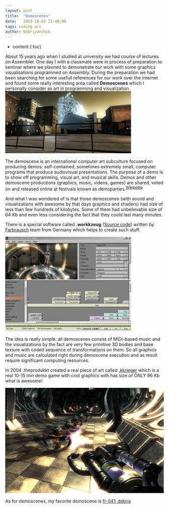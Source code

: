 ```yaml
---
layout: post
title:  "Demoscenes"
date:   2024-10-02 21:40:00
tags: coding art
author: Dobriyanchik
---
```


* content
{:toc}

About 15 years ago when I studied at university we had course of lectures on Assembler. One day I with a classmate were in process of preparation to seminar where we planned to demonstrate our work with some graphics visualisations programmed on Assembly. During the preparation we had been searching for some usefull references for our work over the internet and found some really interesting area called **Demoscenes** which I personally consider as art in programming and visualization.
![fr-041: debris](/assets/images/demoscene-fr-041-debris.jpg)





The demoscene is an international computer art subculture focused on producing demos: self-contained, sometimes extremely small, computer programs that produce audiovisual presentations. The purpose of a demo is to show off programming, visual art, and musical skills. Demos and other demoscene productions (graphics, music, videos, games) are shared, voted on and released online at festivals known as demoparties.<sup>[Wikipedia](https://en.wikipedia.org/wiki/Demoscene)</sup>

And what I was wondered of is that those demoscenes (with sound and visualizations with awesome by that days graphics and shaders) had size of less than few hundreds of kilobytes. Some of them had unbelievable size of 64 Kb and even less considering the fact that they could last many minutes.

There is a special software called **.werkkzeug** ([Source code](https://github.com/farbrausch/fr_public/tree/master/werkkzeug3)) written by [Farbrausch](https://en.wikipedia.org/wiki/Farbrausch) team from Germany which helps to create such stuff. 

![.werkkzeug](/assets/images/werkkzeug.jpg)

The idea is really simple: all demoscenes consist of MIDI-based music and the visualizations by the fact are very few primitive 3D bodies and base texture with coded sequence of transformations on them. So all graphics and music are calculated right during demoscene execution and as result require significant computing resources.

In 2004 .theprodukkt created a real piece of art called [.kkrieger](https://en.wikipedia.org/wiki/.kkrieger) which is a real 10-15 min demo game with cool graphics with has size of ONLY 96 Kb what is awesome!

![.kkrieger](/assets/images/kkrieger.jpg)

As for demoscenes, my favorite demoscene is [fr-041: debris](https://www.pouet.net/prod.php?which=30244)

